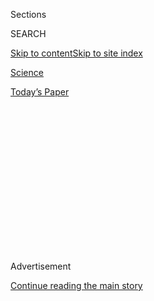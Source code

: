 <div id="app">

<div>

<div>

<div>

<div class="NYTAppHideMasthead css-1q2w90k e1suatyy0">

<div class="section css-ui9rw0 e1suatyy2">

<div class="css-eph4ug er09x8g0">

<div class="css-6n7j50">

</div>

<span class="css-1dv1kvn">Sections</span>

<div class="css-10488qs">

<span class="css-1dv1kvn">SEARCH</span>

</div>

[Skip to content](#site-content)[Skip to site
index](#site-index)

</div>

<div id="masthead-section-label" class="css-1wr3we4 eaxe0e00">

[Science](https://www.nytimes.com/section/science)

</div>

<div class="css-10698na e1huz5gh0">

</div>

</div>

<div id="masthead-bar-one" class="section hasLinks css-15hmgas e1csuq9d3">

<div class="css-uqyvli e1csuq9d0">

</div>

<div class="css-1uqjmks e1csuq9d1">

</div>

<div class="css-9e9ivx">

[](https://myaccount.nytimes.com/auth/login?response_type=cookie&client_id=vi)

</div>

<div class="css-1bvtpon e1csuq9d2">

[Today’s
Paper](https://www.nytimes.com/section/todayspaper)

</div>

</div>

</div>

</div>

<div data-aria-hidden="false">

<div id="site-content" data-role="main">

<div>

<div class="css-1aor85t" style="opacity:0.000000001;z-index:-1;visibility:hidden">

<div class="css-1hqnpie">

<div class="css-epjblv">

<span class="css-17xtcya">[Science](/section/science)</span><span class="css-x15j1o">|</span><span class="css-fwqvlz">Can
Trees Live Forever? New Kindling for an Immortal
Debate</span>

</div>

<div class="css-k008qs">

<div class="css-1iwv8en">

<span class="css-18z7m18"></span>

<div>

</div>

</div>

<span class="css-1n6z4y">https://nyti.ms/2Eotoho</span>

<div class="css-1705lsu">

<div class="css-4xjgmj">

<div class="css-4skfbu" data-role="toolbar" data-aria-label="Social Media Share buttons, Save button, and Comments Panel with current comment count" data-testid="share-tools">

  - 
  - 
  - 
  - 
    
    <div class="css-6n7j50">
    
    </div>

  - 
  - 

</div>

</div>

</div>

</div>

</div>

</div>

<div id="NYT_TOP_BANNER_REGION" class="css-13pd83m">

</div>

<div id="top-wrapper" class="css-1sy8kpn">

<div id="top-slug" class="css-l9onyx">

Advertisement

</div>

[Continue reading the main
story](#after-top)

<div class="ad top-wrapper" style="text-align:center;height:100%;display:block;min-height:250px">

<div id="top" class="place-ad" data-position="top" data-size-key="top">

</div>

</div>

<div id="after-top">

</div>

</div>

<div>

<div id="sponsor-wrapper" class="css-1hyfx7x">

<div id="sponsor-slug" class="css-19vbshk">

Supported by

</div>

[Continue reading the main
story](#after-sponsor)

<div id="sponsor" class="ad sponsor-wrapper" style="text-align:center;height:100%;display:block">

</div>

<div id="after-sponsor">

</div>

</div>

<div class="css-186x18t">

Trilobites

</div>

<div class="css-1vkm6nb ehdk2mb0">

# Can Trees Live Forever? New Kindling for an Immortal Debate

</div>

Some trees can live for thousands of years, but we may not be around
long enough to really know whether they can die of old age.

<div class="css-79elbk" data-testid="photoviewer-wrapper">

<div class="css-z3e15g" data-testid="photoviewer-wrapper-hidden">

</div>

<div class="css-1a48zt4 ehw59r15" data-testid="photoviewer-children">

![<span class="css-16f3y1r e13ogyst0" data-aria-hidden="true">An
800-year-old Douglas fir on Vancouver Island,
Canada.</span><span class="css-cnj6d5 e1z0qqy90" itemprop="copyrightHolder"><span class="css-1ly73wi e1tej78p0">Credit...</span><span><span>Matthew
Bailey/VWPics/Universal Images Group, via Getty
Images</span></span></span>](https://static01.nyt.com/images/2020/08/04/science/27TB-IMMORTALTREES1/merlin_174998949_eac0e99d-5dc3-4fe0-be67-64b8419c6538-articleLarge.jpg?quality=75&auto=webp&disable=upscale)

</div>

</div>

<div class="css-18e8msd">

<div class="css-vp77d3 epjyd6m0">

<div class="css-1baulvz">

By <span class="css-1baulvz last-byline" itemprop="name">Cara
Giaimo</span>

</div>

</div>

  - July 27,
    2020

  - 
    
    <div class="css-4xjgmj">
    
    <div class="css-d8bdto" data-role="toolbar" data-aria-label="Social Media Share buttons, Save button, and Comments Panel with current comment count" data-testid="share-tools">
    
      - 
      - 
      - 
      - 
        
        <div class="css-6n7j50">
        
        </div>
    
      - 
      - 
    
    </div>
    
    </div>

</div>

</div>

<div class="section meteredContent css-1r7ky0e" name="articleBody" itemprop="articleBody">

<div class="css-1fanzo5 StoryBodyCompanionColumn">

<div class="css-53u6y8">

Trees [do not pay
taxes](https://dghaskell.com/2016/02/03/the-tree-that-owns-itself/).
Some seem to avoid death as well. Many of the world’s most ancient
organisms [are trees](http://www.rmtrr.org/oldlist.htm), including a
3,600-year-old cypress in Chile and a sacred fig in Sri Lanka that was
planted in the third century B.C. One bristlecone pine known as
Methuselah has been alive [for nearly five
millenniums](https://www.nytimes.com/2003/06/17/science/at-age-4600-plus-methuselah-pine-tree-begets-new-offspring.html),
standing in a forest in what is now called California.

But according to a paper published Monday in the journal Trends in Plant
Science, time ravages us all in the end. The paper, “[Long-Lived Trees
Are Not Immortal](https://doi.org/10.1016/j.tplants.2020.06.006),”
argues that even the most venerable trees have physiological limits —
though we, with our puny life spans, may never be able to tell.

Sergi Munné-Bosch, a plant biologist at the University of Barcelona,
wrote the article in response to [a January study on ginkgo
trees](https://www.nytimes.com/2020/01/13/science/oldest-trees-ginkgos.html),
which can live for over a thousand years. [The
study](https://www.pnas.org/content/117/4/2201) found that 600-year-old
ginkgos are as reproductively and photosynthetically vigorous as their
20-year-old peers. Genetic analysis of the trees’ vascular cambium — a
thin layer of cells that lies just underneath the bark, and creates new
living tissue — showed “no evidence of senescence,” or cell death, the
authors wrote.

Dr. Munné-Bosch said he found the paper “very interesting,” but
disagreed with how some readers of the study in popular media and beyond
had interpreted it.

</div>

</div>

<div class="css-1fanzo5 StoryBodyCompanionColumn">

<div class="css-53u6y8">

“In my opinion at least, there is no immortality,” he said.

Those tree species that can live for centuries or millenniums have a lot
of tricks for staying youthful. They have simple body plans, and develop
modularly, so they can replace parts they lose. They also build on their
own dead tissue, which provides support and volume at a low metabolic
cost. The trunk of a very old tree might be 95 percent dead, Dr.
Munné-Bosch said, a strategy used also by other plants.

For these reasons, it’s much more likely that such a tree will die of
external causes than age-related ones. In some populations, this can
result in “negative senescence” — a phenomenon where the durability of
older trees means they actually have a greater chance of survival than
younger ones, Dr. Munné-Bosch said.

Still, “everything seems to indicate” that individual trees are mortal,
he said.

But others have a different take.

“A modular organism such as a tree could hypothetically live forever,”
said Peter Brown, a forest scientist who runs an ancient tree database
called [the OldList](http://www.rmtrr.org/oldlist.htm). “I don’t think
there is any real physiological or anatomical limitation for them not to
just keep
going.”

</div>

</div>

<div class="css-79elbk" data-testid="photoviewer-wrapper">

<div class="css-z3e15g" data-testid="photoviewer-wrapper-hidden">

</div>

<div class="css-1a48zt4 ehw59r15" data-testid="photoviewer-children">

![<span class="css-16f3y1r e13ogyst0" data-aria-hidden="true">Bristlecone
pines in the Twisted Forest near Brian Head, Utah. Some bristlecones are
thousands of years
old.</span><span class="css-cnj6d5 e1z0qqy90" itemprop="copyrightHolder"><span class="css-1ly73wi e1tej78p0">Credit...</span><span>Sean
Gallup/Getty
Images</span></span>](https://static01.nyt.com/images/2020/07/27/science/27TB-IMMORTALTREES2/27TB-IMMORTALTREES2-articleLarge.jpg?quality=75&auto=webp&disable=upscale)

</div>

</div>

<div class="css-1fanzo5 StoryBodyCompanionColumn">

<div class="css-53u6y8">

In practice, though, “something always comes along” and interrupts,
whether that’s a windstorm, a logging harvester or a swarm of bark
beetles, he said. Many trees on the OldList won the placement lottery,
Dr. Brown said — they’re rooted deep into rocks, hard to get to with an
ax, and far enough from other trees that pests can’t spread.

</div>

</div>

<div class="css-1fanzo5 StoryBodyCompanionColumn">

<div class="css-53u6y8">

Dr. Munné-Bosch points to some potential limits. For instance, the
vascular tissue that ginkgos produce gets thinner and thinner each year.
At some point, it could become too thin to function, killing the tree,
he said.

Ginkgos also suffer more physiological stress as time goes by, along
with a depleted supply of growth hormone. Despite their miraculous
vascular cambiums, “it’s probable that even ginkgo trees may die from
‘natural causes,’” said Richard Dixon, one of the authors of January’s
ginkgo paper.

Dr. Brown and Dr. Munné-Bosch agree that the question is almost
impossible to answer experimentally. Very old trees are rare, and the
same tricks that allow for their long-term survival make them hard to
find. (The oldest age group in the ginkgo study contained just three
trees, all younger than 700.) So it’s difficult to design a
comprehensive study on them.

Plus, our own life spans are simply too short. Even if a scientist
dedicated her whole career to very old trees, she would be able to
follow her research subjects for only a small percentage of their lives.
And a long enough multigenerational study might see its own methods go
obsolete.

For these reasons, Dr. Munné-Bosch thinks “we will never prove” whether
long-lived trees experience senescence, he said. So in his own
experimental work, he now focuses on shrubs with more manageable life
spans, of around 30 years.

“I think at the end,” he said, “we have to accept that we will all die.”

</div>

</div>

<div>

</div>

</div>

<div>

</div>

<div>

</div>

<div>

</div>

<div>

<div id="bottom-wrapper" class="css-1ede5it">

<div id="bottom-slug" class="css-l9onyx">

Advertisement

</div>

[Continue reading the main
story](#after-bottom)

<div id="bottom" class="ad bottom-wrapper" style="text-align:center;height:100%;display:block;min-height:90px">

</div>

<div id="after-bottom">

</div>

</div>

</div>

</div>

</div>

## Site Index

<div>

</div>

## Site Information Navigation

  - [© <span>2020</span> <span>The New York Times
    Company</span>](https://help.nytimes.com/hc/en-us/articles/115014792127-Copyright-notice)

<!-- end list -->

  - [NYTCo](https://www.nytco.com/)
  - [Contact
    Us](https://help.nytimes.com/hc/en-us/articles/115015385887-Contact-Us)
  - [Work with us](https://www.nytco.com/careers/)
  - [Advertise](https://nytmediakit.com/)
  - [T Brand Studio](http://www.tbrandstudio.com/)
  - [Your Ad
    Choices](https://www.nytimes.com/privacy/cookie-policy#how-do-i-manage-trackers)
  - [Privacy](https://www.nytimes.com/privacy)
  - [Terms of
    Service](https://help.nytimes.com/hc/en-us/articles/115014893428-Terms-of-service)
  - [Terms of
    Sale](https://help.nytimes.com/hc/en-us/articles/115014893968-Terms-of-sale)
  - [Site
    Map](https://spiderbites.nytimes.com)
  - [Help](https://help.nytimes.com/hc/en-us)
  - [Subscriptions](https://www.nytimes.com/subscription?campaignId=37WXW)

</div>

</div>

</div>

</div>
